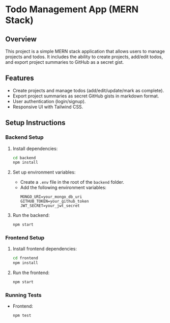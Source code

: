 # Todo Management App (MERN Stack)

## Overview

This project is a simple MERN stack application that allows users to manage projects and todos. It includes the ability to create projects, add/edit todos, and export project summaries to GitHub as a secret gist.

## Features

- Create projects and manage todos (add/edit/update/mark as complete).
- Export project summaries as secret GitHub gists in markdown format.
- User authentication (login/signup).
- Responsive UI with Tailwind CSS.

## Setup Instructions

### Backend Setup
1. Install dependencies:
    ```bash
    cd backend
    npm install
    ```

2. Set up environment variables:
    - Create a `.env` file in the root of the `backend` folder.
    - Add the following environment variables:
      ```
      MONGO_URI=your_mongo_db_uri
      GITHUB_TOKEN=your_github_token
      JWT_SECRET=your_jwt_secret
      ```

3. Run the backend:
    ```bash
    npm start
    ```

### Frontend Setup
1. Install frontend dependencies:
    ```bash
    cd frontend
    npm install
    ```

2. Run the frontend:
    ```bash
    npm start
    ```

### Running Tests
- Frontend:
  ```bash
  npm test
